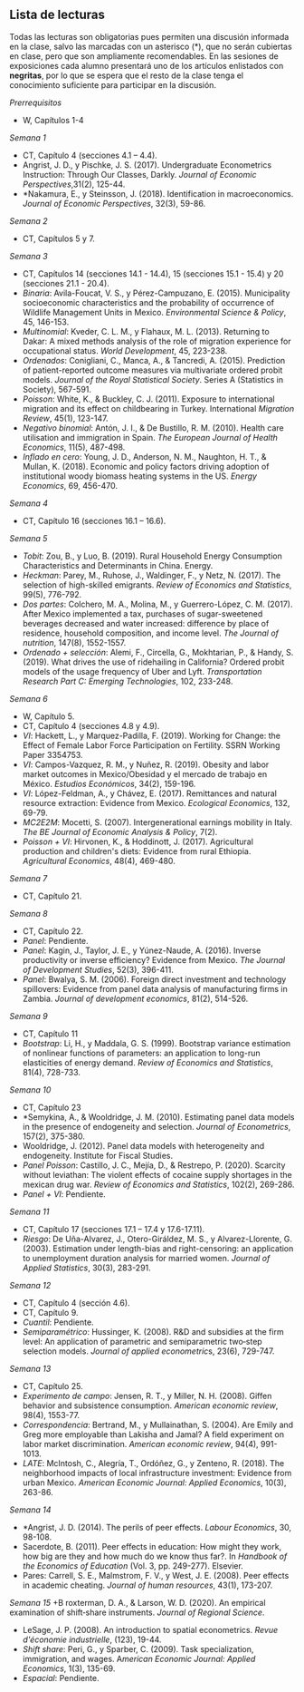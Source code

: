 ## Lista de lecturas

Todas las lecturas son obligatorias pues permiten una discusión informada en la clase, salvo las marcadas con un asterisco (*), que no serán cubiertas en clase, pero que son ampliamente recomendables. En las sesiones de exposiciones cada alumno presentará uno de los artículos enlistados con __negritas__, por lo que se espera que el resto de la clase tenga el conocimiento suficiente para participar en la discusión.

*Prerrequisitos*
+ W, Capítulos 1-4

*Semana 1*
+ CT, Capítulo 4 (secciones 4.1 – 4.4).
+ Angrist, J. D., y Pischke, J. S. (2017). Undergraduate Econometrics Instruction: Through Our Classes, Darkly. *Journal of Economic Perspectives*,31(2), 125-44.
+ *Nakamura, E., y Steinsson, J. (2018). Identification in macroeconomics. _Journal of Economic Perspectives_, 32(3), 59-86.


*Semana 2*
+ CT, Capítulos 5 y 7.

*Semana 3*
+ CT, Capítulos 14 (secciones 14.1 - 14.4), 15 (secciones 15.1 - 15.4) y 20 (secciones 21.1 - 20.4).
+ *Binaria*: Avila-Foucat, V. S., y Pérez-Campuzano, E. (2015). Municipality socioeconomic characteristics and the probability of occurrence of Wildlife Management Units in Mexico. *Environmental Science & Policy*, 45, 146-153.
+ *Multinomial*: Kveder, C. L. M., y Flahaux, M. L. (2013). Returning to Dakar: A mixed methods analysis of the role of migration experience for occupational status. *World Development*, 45, 223-238.
+ *Ordenados*: Conigliani, C., Manca, A., & Tancredi, A. (2015). Prediction of patient-reported outcome measures via multivariate ordered probit models. *Journal of the Royal Statistical Society*. Series A (Statistics in Society), 567-591.
+ *Poisson*: White, K., & Buckley, C. J. (2011). Exposure to international migration and its effect on childbearing in Turkey. International *Migration Review*, 45(1), 123-147.
+ *Negativo binomial*: Antón, J. I., & De Bustillo, R. M. (2010). Health care utilisation and immigration in Spain. *The European Journal of Health Economics*, 11(5), 487-498.
+ *Inflado en cero*: Young, J. D., Anderson, N. M., Naughton, H. T., & Mullan, K. (2018). Economic and policy factors driving adoption of institutional woody biomass heating systems in the US. *Energy Economics*, 69, 456-470.

*Semana 4*
+ CT, Capítulo 16 (secciones 16.1 – 16.6).

*Semana 5*
+ *Tobit*: Zou, B., y Luo, B. (2019). Rural Household Energy Consumption Characteristics and Determinants in China. Energy.
+ *Heckman*: Parey, M., Ruhose, J., Waldinger, F., y Netz, N. (2017). The selection of high-skilled emigrants. *Review of Economics and Statistics*, 99(5), 776-792.
+ *Dos partes*: Colchero, M. A., Molina, M., y Guerrero-López, C. M. (2017). After Mexico implemented a tax, purchases of sugar-sweetened beverages decreased and water increased: difference by place of residence, household composition, and income level. *The Journal of nutrition*, 147(8), 1552-1557.
+ *Ordenado + selección*: Alemi, F., Circella, G., Mokhtarian, P., & Handy, S. (2019). What drives the use of ridehailing in California? Ordered probit models of the usage frequency of Uber and Lyft. *Transportation Research Part C: Emerging Technologies*, 102, 233-248.

*Semana 6*
+ W, Capítulo 5.
+ CT, Capítulo 4 (secciones 4.8 y 4.9).
+ *VI*: Hackett, L., y Marquez-Padilla, F. (2019). Working for Change: the Effect of Female Labor Force Participation on Fertility. SSRN Working Paper 3354753.
+ *VI*: Campos-Vazquez, R. M., y Nuñez, R. (2019). Obesity and labor market outcomes in Mexico/Obesidad y el mercado de trabajo en México. *Estudios Económicos*, 34(2), 159-196.
+ *VI*: López-Feldman, A., y Chávez, E. (2017). Remittances and natural resource extraction: Evidence from Mexico. *Ecological Economics*, 132, 69-79.
+ *MC2E2M*: Mocetti, S. (2007). Intergenerational earnings mobility in Italy. *The BE Journal of Economic Analysis & Policy*, 7(2).  
+ *Poisson + VI*: Hirvonen, K., & Hoddinott, J. (2017). Agricultural production and children's diets: Evidence from rural Ethiopia. *Agricultural Economics*, 48(4), 469-480.

*Semana 7*
+ CT, Capítulo 21.

*Semana 8*
+ CT, Capítulo 22.
+ *Panel*: Pendiente.
+ *Panel*: Kagin, J., Taylor, J. E., y Yúnez-Naude, A. (2016). Inverse productivity or inverse efficiency? Evidence from Mexico. *The Journal of Development Studies*, 52(3), 396-411.
+ *Panel*: Bwalya, S. M. (2006). Foreign direct investment and technology spillovers: Evidence from panel data analysis of manufacturing firms in Zambia. *Journal of development economics*, 81(2), 514-526.

*Semana 9*
+ CT, Capítulo 11
+ *Bootstrap*: Li, H., y Maddala, G. S. (1999). Bootstrap variance estimation of nonlinear functions of parameters: an application to long-run elasticities of energy demand. *Review of Economics and Statistics*, 81(4), 728-733.

*Semana 10*
+ CT, Capítulo 23
+ *Semykina, A., & Wooldridge, J. M. (2010). Estimating panel data models in the presence of endogeneity and selection. _Journal of Econometrics_, 157(2), 375-380.
+ Wooldridge, J. (2012). Panel data models with heterogeneity and endogeneity. Institute for Fiscal Studies.  
+ *Panel Poisson*: Castillo, J. C., Mejía, D., & Restrepo, P. (2020). Scarcity without leviathan: The violent effects of cocaine supply shortages in the mexican drug war. *Review of Economics and Statistics*, 102(2), 269-286.
+ *Panel + VI*: Pendiente.

*Semana 11*
+ CT, Capítulo 17 (secciones 17.1 – 17.4 y 17.6-17.11).
+ *Riesgo*: De Uña-Alvarez, J., Otero-Giráldez, M. S., y Alvarez-Llorente, G. (2003). Estimation under length-bias and right-censoring: an application to unemployment duration analysis for married women. *Journal of Applied Statistics*, 30(3), 283-291.

*Semana 12*
+ CT, Capítulo 4 (sección 4.6).
+ CT, Capítulo 9.
+ *Cuantil*: Pendiente.
+ *Semiparamétrico*: Hussinger, K. (2008). R&D and subsidies at the firm level: An application of parametric and semiparametric two‐step selection models. *Journal of applied econometric*s, 23(6), 729-747.

*Semana 13*
+ CT, Capítulo 25.
+ *Experimento de campo*: Jensen, R. T., y Miller, N. H. (2008). Giffen behavior and subsistence consumption. *American economic review*, 98(4), 1553-77.
+ *Correspondencia*: Bertrand, M., y Mullainathan, S. (2004). Are Emily and Greg more employable than Lakisha and Jamal? A field experiment on labor market discrimination. *American economic review*, 94(4), 991-1013.
+ *LATE*: McIntosh, C., Alegría, T., Ordóñez, G., y Zenteno, R. (2018). The neighborhood impacts of local infrastructure investment: Evidence from urban Mexico. *American Economic Journal: Applied Economics*, 10(3), 263-86.

*Semana 14*
+ \*Angrist, J. D. (2014). The perils of peer effects. _Labour Economics_, 30, 98-108.
+ Sacerdote, B. (2011). Peer effects in education: How might they work, how big are they and how much do we know thus far?. In *Handbook of the Economics of Education* (Vol. 3, pp. 249-277). Elsevier.
+ Pares: Carrell, S. E., Malmstrom, F. V., y West, J. E. (2008). Peer effects in academic cheating. *Journal of human resources*, 43(1), 173-207.

*Semana 15*
+B roxterman, D. A., & Larson, W. D. (2020). An empirical examination of shift‐share instruments. *Journal of Regional Science*.
+ LeSage, J. P. (2008). An introduction to spatial econometrics. *Revue d'économie industrielle*, (123), 19-44.  
+ *Shift share*: Peri, G., y Sparber, C. (2009). Task specialization, immigration, and wages. A*merican Economic Journal: Applied Economics*, 1(3), 135-69.
+ *Espacial*: Pendiente.

